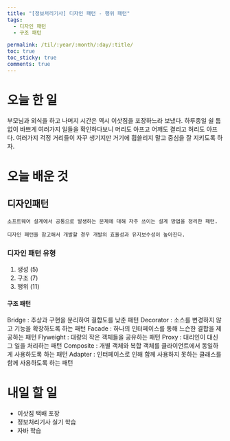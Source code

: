 ```yaml
---
title: "[정보처리기사] 디자인 패턴 - 행위 패턴"
tags:
  - 디자인 패턴
  - 구조 패턴

permalink: /til/:year/:month/:day/:title/
toc: true
toc_sticky: true
comments: true
---
```


# 오늘 한 일

부모님과 외식을 하고 나머지 시간은 역시 이삿짐을 포장하느라 보냈다.
하루종일 쉴 틈 없이 바쁘게 여러가지 일들을 확인하다보니 머리도 아프고 어꺠도 결리고 허리도 아프다.
여러가지 걱정 거리들이 자꾸 생기지만 거기에 휩쓸리지 말고 중심을 잘 지키도록 하자.

# 오늘 배운 것

## 디자인패턴

```
소프트웨어 설계에서 공통으로 발생하는 문제에 대해 자주 쓰이는 설계 방법을 정리한 패턴.

디자인 패턴을 참고해서 개발할 경우 개발의 효율성과 유지보수성이 높아진다.
```

### 디자인 패턴 유형

1. 생성 (5)
2. 구조 (7)
3. 행위 (11)

#### 구조 패턴

Bridge : 추상과 구현을 분리하여 결합도를 낮춘 패턴
Decorator : 소스를 변경하지 않고 기능을 확장하도록 하는 패턴
Facade : 하나의 인터페이스를 통해 느슨한 결합을 제공하는 패턴
Flyweight : 대량의 작은 객체들을 공유하는 패턴
Proxy : 대리인이 대신 그 일을 처리하는 패턴
Composite : 개별 객체와 복합 객체를 클라이언트에서 동일하게 사용하도록 하는 패턴
Adapter : 인터페이스로 인해 함께 사용하지 못하는 클래스를 함께 사용하도록 하는 패턴

# 내일 할 일

- 이삿짐 택배 포장
- 정보처리기사 실기 학습
- 자바 학습

